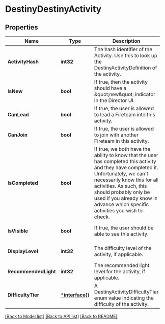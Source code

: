 # DestinyDestinyActivity

## Properties
Name | Type | Description | Notes
------------ | ------------- | ------------- | -------------
**ActivityHash** | **int32** | The hash identifier of the Activity. Use this to look up the DestinyActivityDefinition of the activity. | [optional] [default to null]
**IsNew** | **bool** | If true, then the activity should have a \&quot;new\&quot; indicator in the Director UI. | [optional] [default to null]
**CanLead** | **bool** | If true, the user is allowed to lead a Fireteam into this activity. | [optional] [default to null]
**CanJoin** | **bool** | If true, the user is allowed to join with another Fireteam in this activity. | [optional] [default to null]
**IsCompleted** | **bool** | If true, we both have the ability to know that the user has completed this activity and they have completed it. Unfortunately, we can&#39;t necessarily know this for all activities. As such, this should probably only be used if you already know in advance which specific activities you wish to check. | [optional] [default to null]
**IsVisible** | **bool** | If true, the user should be able to see this activity. | [optional] [default to null]
**DisplayLevel** | **int32** | The difficulty level of the activity, if applicable. | [optional] [default to null]
**RecommendedLight** | **int32** | The recommended light level for the activity, if applicable. | [optional] [default to null]
**DifficultyTier** | [***interface{}**](interface{}.md) | A DestinyActivityDifficultyTier enum value indicating the difficulty of the activity. | [optional] [default to null]

[[Back to Model list]](../README.md#documentation-for-models) [[Back to API list]](../README.md#documentation-for-api-endpoints) [[Back to README]](../README.md)


